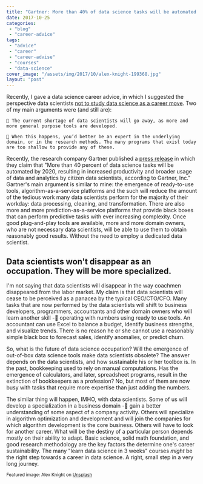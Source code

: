 ```yaml
---
title: "Gartner: More than 40% of data science tasks will be automated by 2020. So what?"
date: 2017-10-25
categories: 
 - "blog"
 - "career-advice"
tags: 
 - "advice"
 - "career"
 - "career-advise"
 - "courses"
 - "data-science"
cover_image: "/assets/img/2017/10/alex-knight-199368.jpg"
layout: "post"
---
```


Recently, I gave a data science career advice, in which I suggested the perspective data scientists [not to study data science as a career move](http://gorelik.net/2017/05/29/dont-study-data-science/). Two of my main arguments were (and still are):


     The current shortage of data scientists will go away, as more and more general purpose tools are developed.

     When this happens, you’d better be an expert in the underlying domain, or in the research methods. The many programs that exist today are too shallow to provide any of these.

Recently, the research company Gartner published a [press release](https://www.gartner.com/newsroom/id/3570917) in which they claim that "More than 40 percent of data science tasks will be automated by 2020, resulting in increased productivity and broader usage of data and analytics by citizen data scientists, according to Gartner, Inc." Gartner's main argument is similar to mine: the emergence of ready-to-use tools, algorithm-as-a-service platforms and the such will reduce the amount of the tedious work many data scientists perform for the majority of their workday: data processing, cleaning, and transformation. There are also more and more prediction-as-a-service platforms that provide black boxes that can perform predictive tasks with ever increasing complexity. Once good plug-and-play tools are available, more and more domain owners, who are not necessary data scientists, will be able to use them to obtain reasonably good results. Without the need to employ a dedicated data scientist.

## Data scientists won't disappear as an occupation. They will be more specialized.

I'm not saying that data scientists will disappear in the way coachmen disappeared from the labor market. My claim is that data scientists will cease to be perceived as a panacea by the typical CEO/CTO/CFO. Many tasks that are now performed by the data scientists will shift to business developers, programmers, accountants and other domain owners who will learn another skill - operating with numbers using ready to use tools. An accountant can use Excel to balance a budget, identify business strengths, and visualize trends. There is no reason he or she cannot use a reasonably simple black box to forecast sales, identify anomalies, or predict churn.

So, what is the future of data science occupation? Will the emergence of out-of-box data science tools make data scientists obsolete? The answer depends on the data scientists, and how sustainable his or her toolbox is. In the past, bookkeeping used to rely on manual computations. Has the emergence of calculators, and later, spreadsheet programs, result in the extinction of bookkeepers as a profession? No, but most of them are now busy with tasks that require more expertise than just adding the numbers.

The similar thing will happen, IMHO, with data scientists. Some of us will develop a specialization in a business domain - gain a better understanding of some aspect of a company activity. Others will specialize in algorithm optimization and development and will join the companies for which algorithm development is the core business. Others will have to look for another career. What will be the destiny of a particular person depends mostly on their ability to adapt. Basic science, solid math foundation, and good research methodology are the key factors the determine one's career sustainability. The many "learn data science in 3 weeks" courses *might* be the right step towards a career in data science. A right, small step in a very long journey.

<small>Featured image: Alex Knight on <a href="https://unsplash.com/photos/2EJCSULRwC8" target="_blank" rel="noopener">Unsplash</a></small>
